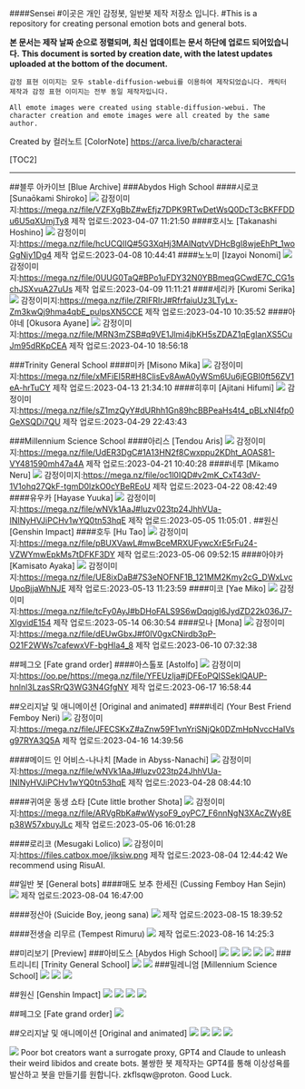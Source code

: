 ####Sensei
#이곳은 개인 감정봇, 일반봇 제작 저장소 입니다.
#This is a repository for creating personal emotion bots and general bots.

**본 문서는 제작 날짜 순으로 정렬되며, 최신 업데이트는 문서 하단에 업로드 되어있습니다.**
**This document is sorted by creation date, with the latest updates uploaded at the bottom of the document.**

`감정 표현 이미지는 모두 stable-diffusion-webui를 이용하여 제작되었습니다.
캐릭터 제작과 감정 표현 이미지는 전부 동일 제작자입니다.`

`All emote images were created using stable-diffusion-webui.
The character creation and emote images were all created by the same author.`

Created by 컬러노트 [ColorNote]
https://arca.live/b/characterai

[TOC2]
***

##블루 아카이브 [Blue Archive]
###Abydos High School
####시로코 [Sunaōkami Shiroko]
![](https://files.catbox.moe/vsr0b3.png)
감정이미지:https://mega.nz/file/VZFXgBbZ#wEfjz7DPK9RTwDetWsQ0DcT3cBKFFDDu6U5qXUmjTy8
제작 업로드:2023-04-07 11:21:50 
####호시노 [Takanashi Hoshino]
![](https://files.catbox.moe/rqvt99.png)
감정이미지:https://mega.nz/file/hcUCQIIQ#5G3XqHj3MAlNqtvVDHcBgI8wjeEhPt_1woGgNiy1Dg4
제작 업로드:2023-04-08 10:44:41
####노노미 [Izayoi Nonomi]
![](https://files.catbox.moe/zz3edb.png)
감정이미지:https://mega.nz/file/0UUG0TaQ#BPo1uFDY32N0YBBmeqGCwdE7C_CG1schJSXvuA27uUs
제작 업로드:2023-04-09 11:11:21
####세리카 [Kuromi Serika]
![](https://files.catbox.moe/4w3x6u.png)
감정이미지:https://mega.nz/file/ZRlFRIrJ#RfrfaiuUz3LTyLx-Zm3kwQj9hma4qbE_pulpsXN5CCE
제작 업로드:2023-04-10 10:35:52 
####아야네 [Okusora Ayane]
![](https://files.catbox.moe/latxch.png)
감정이미지:https://mega.nz/file/MRN3mZSB#q9VE1Jlmi4jbKH5sZDAZ1qEgIanXS5CuJm95dRKpCEA
제작 업로드:2023-04-10 18:56:18 

###Trinity General School
####미카 [Misono Mika]
![](https://files.catbox.moe/5ynjft.png)
감정이미지:https://mega.nz/file/xMFiEI5R#H8ClisEv8AwA0yWSm6Uu6jEGBI0ft56ZV1eA-hrTuCY
제작 업로드:2023-04-13 21:34:10
####히후미 [Ajitani Hifumi]
![](https://files.catbox.moe/chcsr7.png)
감정이미지:https://mega.nz/file/sZ1mzQyY#dURhh1Gn89hcBBPeaHs4t4_pBLxNl4fp0GeXSQDi7QU
제작 업로드:2023-04-29 22:43:43

###Millennium Science School
####아리스 [Tendou Aris]
![](https://files.catbox.moe/vn3qxi.png)
감정이미지:https://mega.nz/file/UdER3DgC#1A13HN2f8Cwxppu2KDht_AOAS81-VY481590mh47a4A
제작 업로드:2023-04-21 10:40:28
####네루 [Mikamo Neru]
![](https://files.catbox.moe/l3esm4.png)
감정이미지:https://mega.nz/file/oc1l0IQD#v2mK_CxT43dV-1V1ohq27QkF-tgmD0lzkO0cYBeREoU
제작 업로드:2023-04-22 08:42:49
####유우카 [Hayase Yuuka]
![](https://files.catbox.moe/e209ik.png)
감정이미지:https://mega.nz/file/wNVk1AaJ#Iuzv023tp24JhhVUa-ININyHVJiPCHv1wYQ0tn53hqE
제작 업로드:2023-05-05 11:05:01
.
##원신 [Genshin Impact]
####호두 [Hu Tao]
![](https://files.catbox.moe/yin65p.png)
감정이미지:https://mega.nz/file/pBUXVawL#mwBceMRXUFywcXrE5rFu24-VZWYmwEpkMs7tDFKF3DY
제작 업로드:2023-05-06 09:52:15
####아야카 [Kamisato Ayaka]
![](https://files.catbox.moe/5upidx.png)
감정이미지:https://mega.nz/file/UE8ixDaB#7S3eNOFNF1B_121MM2Kmy2cG_DWxLvcUpoBjjaWhNJE
제작 업로드:2023-05-13 11:23:59
####미코 [Yae Miko]
![](https://files.catbox.moe/1kjrur.png)
감정이미지:https://mega.nz/file/tcFy0AyJ#bDHoFALS9S6wDqqjgI6JydZD22k036J7-XIgvidE154
제작 업로드:2023-05-14 06:30:54
####모나 [Mona]
![](https://files.catbox.moe/3dufgu.png)
감정이미지:https://mega.nz/file/dEUwGbxJ#f0lV0gxCNirdb3pP-O21F2WWs7cafewxVF-bgHla4_8
제작 업로드:2023-06-10 07:32:38

##페그오 [Fate grand order]
####아스톨포 [Astolfo]
![](https://files.catbox.moe/1gad27.png)
감정이미지:https://oo.pe/https://mega.nz/file/YFEUzIja#jDFEoPQISSeklQAUP-hnlnl3LzasSRrQ3WG3N4GfgNY
제작 업로드:2023-06-17 16:58:44

##오리지날 및 애니메이션 [Original and animated]
####네리 (Your Best Friend Femboy Neri) 
![](https://files.catbox.moe/tnjglg.png)
감정이미지:https://mega.nz/file/JFECSKxZ#aZnw59F1vnYriSNjQk0DZmHpNvccHaIVsg97RYA3Q5A
제작 업로드:2023-04-16 14:39:56

####메이드 인 어비스-나나치 [Made in Abyss-Nanachi]
![](https://files.catbox.moe/jc1i94.png)
감정이미지:https://mega.nz/file/wNVk1AaJ#Iuzv023tp24JhhVUa-ININyHVJiPCHv1wYQ0tn53hqE
제작 업로드:2023-04-28 08:44:10

####귀여운 동생 쇼타 [Cute little brother Shota]
![](https://files.catbox.moe/nqp8fq.png)
감정이미지:https://mega.nz/file/ARVgRbKa#wWysoF9_oyPC7_F6nnNgN3XAcZWy8Ep38W57xbuyJLc
제작 업로드:2023-05-06 16:01:28

####로리코 (Mesugaki Lolico) 
![](https://files.catbox.moe/jlksiw.png)
감정이미지:https://files.catbox.moe/jlksiw.png
제작 업로드:2023-08-04 12:44:42
We recommend using RisuAI.

##일반 봇 [General bots]
####매도 보추 한세진 (Cussing Femboy Han Sejin)
![](https://files.catbox.moe/1xkggj.png)
제작 업로드:2023-08-04 16:47:00

####정산아 (Suicide Boy, jeong sana)
![](https://files.catbox.moe/kq0ta3.png)
제작 업로드:2023-08-15 18:39:52

####전생슬 리무르 (Tempest Rimuru)
![](https://files.catbox.moe/8j0snp.png)
제작 업로드:2023-08-16 14:25:3

##미리보기 [Preview]
###아비도스 [Abydos High School]
![](https://files.catbox.moe/0pfqtd.jpg)
![](https://files.catbox.moe/2nyso3.jpg)
![](https://files.catbox.moe/qd0t49.jpg)
![](https://files.catbox.moe/h230cu.jpg)
![](https://files.catbox.moe/ihzt51.jpg)
###트리니티 [Trinity General School]
![](https://files.catbox.moe/1fhntq.webp)
![](https://files.catbox.moe/wwbxmp.jpg)
###밀레니엄 [Millennium Science School]
![](https://files.catbox.moe/abjv9n.jpg)
![](https://files.catbox.moe/pd21c9.jpg)
![](https://files.catbox.moe/fxpj3a.jpg)

##원신 [Genshin Impact]
![](https://files.catbox.moe/uogqxs.jpg)
![](https://files.catbox.moe/tbnqv2.jpg)
![](https://files.catbox.moe/1xf624.jpg)
![](https://files.catbox.moe/tatv5p.jpg)

##페그오 [Fate grand order]
![](https://files.catbox.moe/gz4c3y.jpg)

##오리지날 및 애니메이션 [Original and animated]
![](https://files.catbox.moe/glx0e9.png)
![](https://files.catbox.moe/0t750o.png)
![](https://files.catbox.moe/lsraw5.jpg)
![](https://files.catbox.moe/9amg8d.jpg)


![](https://files.catbox.moe/ra7d9d.png)
Poor bot creators want a surrogate proxy, GPT4 and Claude to unleash their weird libidos and create bots.
불쌍한 봇 제작자는 GPT4를 통해 이상성욕를 발산하고 봇을 만들기를 원합니다.
zkflsqw@proton.
Good Luck.